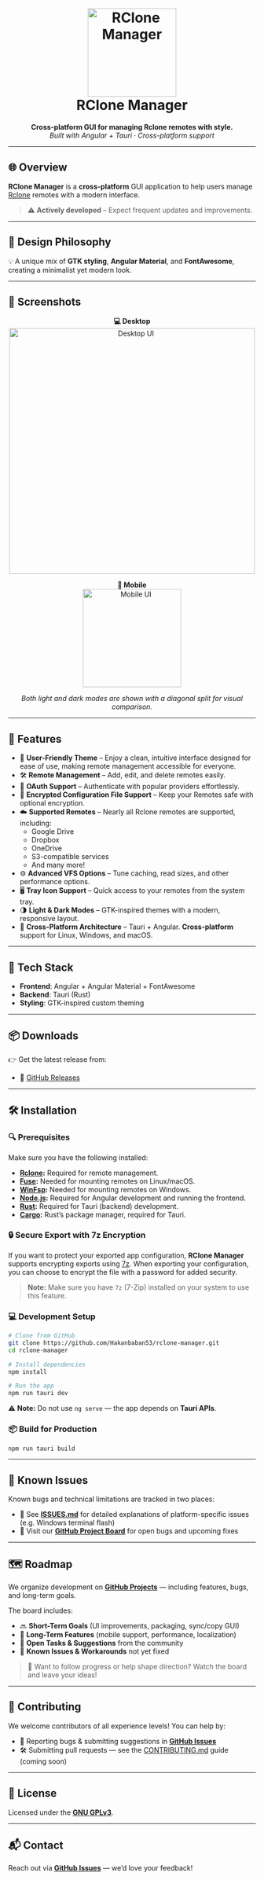 <h1 align="center">
  <img src="src/assets/rclone.svg" alt="RClone Manager" height="180">
  <br>
  RClone Manager
</h1>

<p align="center">
  <b>Cross-platform GUI for managing Rclone remotes with style.</b><br>
  <i>Built with Angular + Tauri · Cross-platform support</i>
</p>

---

## 🌐 Overview

**RClone Manager** is a **cross-platform** GUI application to help users manage [Rclone](https://rclone.org/) remotes with a modern interface.

> ⚠️ **Actively developed** – Expect frequent updates and improvements.

---

## 🎨 Design Philosophy

💡 A unique mix of **GTK styling**, **Angular Material**, and **FontAwesome**, creating a minimalist yet modern look.

---

## 📸 Screenshots

<p align="center">
  <strong>💻 Desktop</strong><br/>
  <img src="assets/desktop-ui.png" alt="Desktop UI" width="500"/>
</p>

<p align="center">
  <strong>📱 Mobile</strong><br/>
  <img src="assets/mobile-ui.png" alt="Mobile UI" width="200"/>
</p>

<p align="center">
  <em>Both light and dark modes are shown with a diagonal split for visual comparison.</em>
</p>

---

## 🚀 Features

- 🎨 **User-Friendly Theme** – Enjoy a clean, intuitive interface designed for ease of use, making remote management accessible for everyone.
- 🛠 **Remote Management** – Add, edit, and delete remotes easily.
- 🔐 **OAuth Support** – Authenticate with popular providers effortlessly.
- 🔑 **Encrypted Configuration File Support** – Keep your Remotes safe with optional encryption.
- ☁️ **Supported Remotes** – Nearly all Rclone remotes are supported, including:
  - Google Drive
  - Dropbox
  - OneDrive
  - S3-compatible services
  - And many more!
- ⚙️ **Advanced VFS Options** – Tune caching, read sizes, and other performance options.
- 🖥 **Tray Icon Support** – Quick access to your remotes from the system tray.
- 🌗 **Light & Dark Modes** – GTK-inspired themes with a modern, responsive layout.
- 🧪 **Cross-Platform Architecture** – Tauri + Angular. **Cross-platform** support for Linux, Windows, and macOS.

---

## 🔧 Tech Stack

- **Frontend**: Angular + Angular Material + FontAwesome
- **Backend**: Tauri (Rust)
- **Styling**: GTK-inspired custom theming

---

## 📦 Downloads

👉 Get the latest release from:

- 🔗 [GitHub Releases](https://github.com/Hakanbaban53/rclone-manager/releases)

---

## 🛠️ Installation

### 🔍 Prerequisites

Make sure you have the following installed:

- **[Rclone](https://rclone.org/downloads/):** Required for remote management.
- **[Fuse](https://github.com/libfuse/libfuse):** Needed for mounting remotes on Linux/macOS.
- **[WinFsp](https://github.com/billziss-gh/winfsp):** Needed for mounting remotes on Windows.
- **[Node.js](https://nodejs.org/en/download/):** Required for Angular development and running the frontend.
- **[Rust](https://www.rust-lang.org/tools/install):** Required for Tauri (backend) development.
- **[Cargo](https://doc.rust-lang.org/cargo/getting-started/installation.html):** Rust’s package manager, required for Tauri.

### 🔒 Secure Export with 7z Encryption

If you want to protect your exported app configuration, **RClone Manager** supports encrypting exports using [7z](https://www.7-zip.org/). When exporting your configuration, you can choose to encrypt the file with a password for added security.

> **Note:** Make sure you have `7z` (7-Zip) installed on your system to use this feature.

### 💻 Development Setup

```bash
# Clone from GitHub
git clone https://github.com/Hakanbaban53/rclone-manager.git
cd rclone-manager

# Install dependencies
npm install

# Run the app
npm run tauri dev
```

⚠️ **Note:** Do not use `ng serve` — the app depends on **Tauri APIs**.

### 📦 Build for Production

```bash
npm run tauri build
```

---

## 🐞 Known Issues

Known bugs and technical limitations are tracked in two places:

- 📄 See [**ISSUES.md**](ISSUES.md) for detailed explanations of platform-specific issues (e.g. Windows terminal flash)
- 📌 Visit our [**GitHub Project Board**](https://github.com/users/Hakanbaban53/projects/6) for open bugs and upcoming fixes

---

## 🗺️ Roadmap

We organize development on [**GitHub Projects**](https://github.com/users/Hakanbaban53/projects/6) — including features, bugs, and long-term goals.

The board includes:

- 🔜 **Short-Term Goals** (UI improvements, packaging, sync/copy GUI)
- 🚀 **Long-Term Features** (mobile support, performance, localization)
- 🧩 **Open Tasks & Suggestions** from the community
- 🐛 **Known Issues & Workarounds** not yet fixed

> 🧠 Want to follow progress or help shape direction? Watch the board and leave your ideas!

---

## 🤝 Contributing

We welcome contributors of all experience levels!
You can help by:

- 🐛 Reporting bugs & submitting suggestions in [**GitHub Issues**](https://github.com/Hakanbaban53/rclone-manager/issues)
- 🛠️ Submitting pull requests — see the [CONTRIBUTING.md](CONTRIBUTING.md) guide (coming soon)

---

## 📜 License

Licensed under the **[GNU GPLv3](LICENSE)**.

---

## 📬 Contact

Reach out via [**GitHub Issues**](https://github.com/Hakanbaban53/rclone-manager/issues) — we’d love your feedback!
